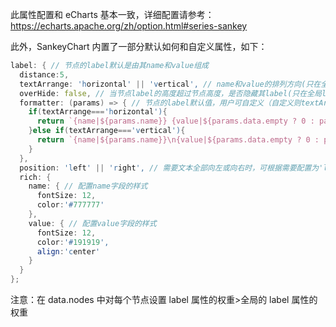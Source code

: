 此属性配置和 eCharts 基本一致，详细配置请参考：<a target="_blank" href="https://echarts.apache.org/zh/option.html#series-sankey">https://echarts.apache.org/zh/option.html#series-sankey</a>

此外，SankeyChart 内置了一部分默认如何和自定义属性，如下：

```d
label: { // 节点的label默认是由其name和value组成
  distance:5,
  textArrange: 'horizontal' || 'vertical', // name和value的排列方向(只在全局label属性设置生效)
  overHide: false, // 当节点label的高度超过节点高度，是否隐藏其label(只在全局label属性设置生效)
  formatter: (params) => { // 节点的label默认值，用户可自定义（自定义则textArrange、rich需要用户自己实现）
    if(textArrange==='horizontal'){
      return `{name|${params.name}} {value|${params.data.empty ? 0 : params.data.value}}`; // 横向排列的label默认展示
    }else if(textArrange==='vertical'){
      return `{name|${params.name}}\n{value|${params.data.empty ? 0 : params.data.value}}`; // 纵向排列的label默认展示
    }
  },
  position: 'left' || 'right', // 需要文本全部向左或向右时，可根据需要配置为'left'或'right'，默认无需配置
  rich: {
    name: { // 配置name字段的样式
      fontSize: 12,
      color:'#777777'
    },
    value: { // 配置value字段的样式
      fontSize: 12,
      color:'#191919',
      align:'center'
    }
  }
};
```

注意：在 data.nodes 中对每个节点设置 label 属性的权重>全局的 label 属性的权重
